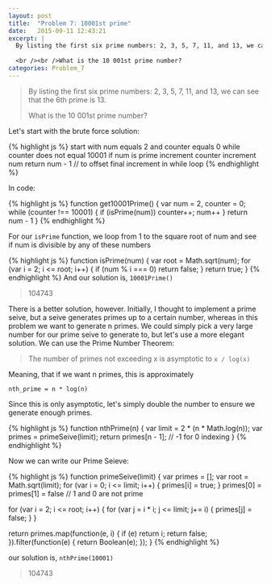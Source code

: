 ```yaml
---
layout: post
title:  "Problem 7: 10001st prime"
date:   2015-09-11 12:43:21
excerpt: |
  By listing the first six prime numbers: 2, 3, 5, 7, 11, and 13, we can see that the 6th prime is 13.
  
  <br /><br />What is the 10 001st prime number?
categories: Problem_7
---
```


> By listing the first six prime numbers: 2, 3, 5, 7, 11, and 13, we can see that the 6th prime is 13.
> 
> What is the 10 001st prime number?

Let's start with the brute force solution:

{% highlight js %}
start with num equals 2 and counter equals 0
while counter does not equal 10001
  if num is prime
    increment counter
  increment num
return num - 1 // to offset final increment in while loop
{% endhighlight %}

In code:

{% highlight js %}
function get10001Prime() {
  var num = 2, counter = 0;
  while (counter !== 10001) {
    if (isPrime(num)) counter++;
    num++
  }
  return num - 1
}
{% endhighlight %}

For our `isPrime` function, we loop from 1 to the square root of num and see if num is divisible by any of these numbers

{% highlight js %}
function isPrime(num) {
  var root = Math.sqrt(num);
  for (var i = 2; i <= root; i++) {
    if (num % i === 0) return false;
  }
  return true;
}
{% endhighlight %}
And our solution is, `10001Prime()`

> 104743

There is a better solution, however. Initially, I thought to implement a prime seive, but a seive generates primes up to a certain number, whereas in this problem we want to generate n primes. We could simply pick a very large number for our prime seive to generate to, but let's use a more elegant solution. We can use the Prime Number Theorem:

> The number of primes not exceeding x is asymptotic to `x / log(x)`

Meaning, that if we want n primes, this is approximately

`nth_prime = n * log(n)`

Since this is only asymptotic, let's simply double the number to ensure we generate enough primes.

{% highlight js %}
function nthPrime(n) {
  var limit = 2 * (n * Math.log(n));
  var primes = primeSeive(limit);
  return primes[n - 1]; // -1 for 0 indexing
}
{% endhighlight %}

Now we can write our Prime Seieve:

{% highlight js %}
function primeSeive(limit) {
  var primes = [];
  var root = Math.sqrt(limit);
  for (var i = 0; i <= limit; i++) {
    primes[i] = true;
  }
  primes[0] = primes[1] = false // 1 and 0 are not prime

  for (var i = 2; i <= root; i++) {
    for (var j = i * i; j <= limit; j+= i) {
      primes[j] = false;
    }
  }

  return primes.map(function(e, i) { 
    if (e) return i;
    return false;
  }).filter(function(e) {
    return Boolean(e);
  });
}
{% endhighlight %}

our solution is, `nthPrime(10001)`

> 104743


